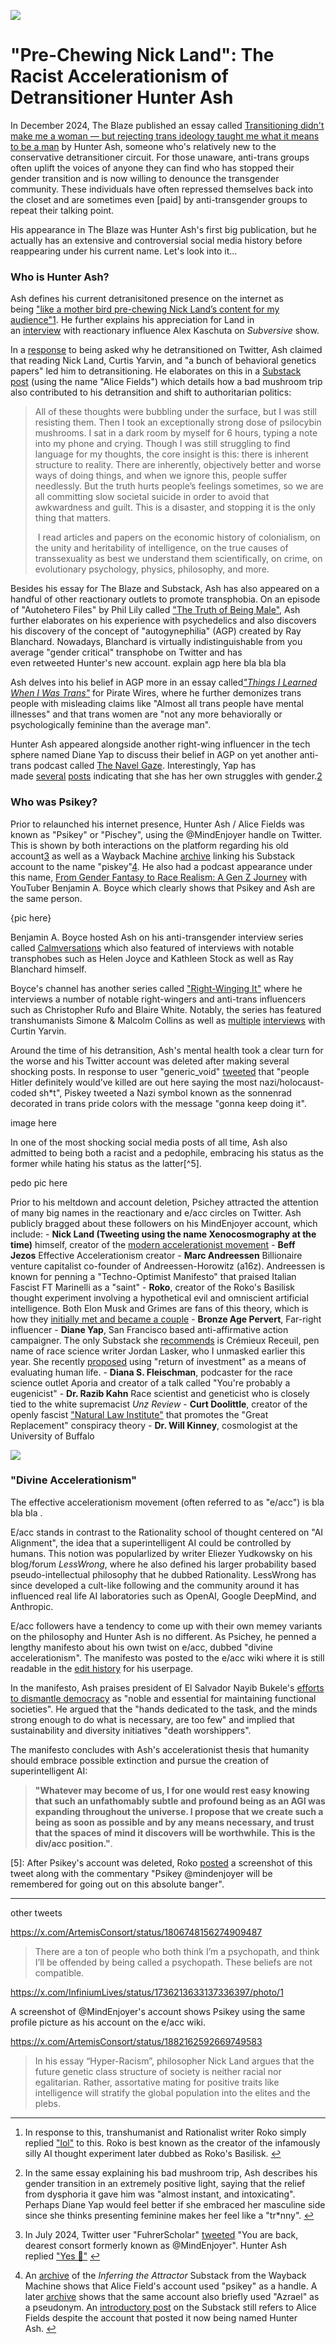 ![](../images/hunter-ash-psikey/psikey-mindenjoyer-hunter-ash-cover.png)

# "Pre-Chewing Nick Land": The Racist Accelerationism of Detransitioner Hunter Ash

In December 2024, The Blaze published an essay called [Transitioning didn't make me a woman — but rejecting trans ideology taught me what it means to be a man](https://www.theblaze.com/align/transitioning-didnt-make-me-a-woman-but-rejecting-trans-ideology-taught-me-what-it-means-to-be-a-man) by Hunter Ash, someone who's relatively new to the conservative detransitioner circuit. For those unaware, anti-trans groups often uplift the voices of anyone they can find who has stopped their gender transition and is now willing to denounce the transgender community. These individuals have often repressed themselves back into the closet and are sometimes even [paid] by anti-transgender groups to repeat their talking point.

His appearance in The Blaze was Hunter Ash's first big publication, but he actually has an extensive and controversial social media history before reappearing under his current name. Let's look into it...

### Who is Hunter Ash?

Ash defines his current detranisitoned presence on the internet as being ["like a mother bird pre-chewing Nick Land’s content for my audience"](https://x.com/ArtemisConsort/status/1849290159985959380)[1](#fn1). He further explains his appreciation for Land in an [interview](https://www.youtube.com/watch?v=fTy-NdWW7NY) with reactionary influence Alex Kaschuta on _Subversive_ show.

In a [response](https://x.com/ArtemisConsort/status/1876762411576758769) to being asked why he detransitioned on Twitter, Ash claimed that reading Nick Land, Curtis Yarvin, and "a bunch of behavioral genetics papers" led him to detransitioning. He elaborates on this in a [Substack post](https://inferringtheattractor.substack.com/p/5-who-i-am-and-why) (using the name "Alice Fields") which details how a bad mushroom trip also contributed to his detransition and shift to authoritarian politics:

> All of these thoughts were bubbling under the surface, but I was still resisting them. Then I took an exceptionally strong dose of psilocybin mushrooms. I sat in a dark room by myself for 6 hours, typing a note into my phone and crying. Though I was still struggling to find language for my thoughts, the core insight is this: there is inherent structure to reality. There are inherently, objectively better and worse ways of doing things, and when we ignore this, people suffer needlessly. But the truth hurts people’s feelings sometimes, so we are all committing slow societal suicide in order to avoid that awkwardness and guilt. This is a disaster, and stopping it is the only thing that matters.
> 
>  I read articles and papers on the economic history of colonialism, on the unity and heritability of intelligence, on the true causes of transsexuality as best we understand them scientifically, on crime, on evolutionary psychology, physics, philosophy, and more.

Besides his essay for The Blaze and Substack, Ash has also appeared on a handful of other reactionary outlets to promote transphobia. On an episode of "Autohetero Files" by Phil Lily called ["The Truth of Being Male"](https://www.youtube.com/watch?v=lp9XJSivLzg), Ash further elaborates on his experience with psychedelics and also discovers his discovery of the concept of "autogynephilia" (AGP) created by Ray Blanchard. Nowadays, Blanchard is virtually indistinguishable from you average "gender critical" transphobe on Twitter and has even retweeted Hunter's new account. explain agp here bla bla bla

Ash delves into his belief in AGP more in an essay called[_"Things I Learned When I Was Trans"_](https://www.piratewires.com/p/things-i-learned-when-i-was-trans) for Pirate Wires, where he further demonizes trans people with misleading claims like "Almost all trans people have mental illnesses" and that trans women are "not any more behaviorally or psychologically feminine than the average man". 

Hunter Ash appeared alongside another right-wing influencer in the tech sphere named Diane Yap to discuss their belief in AGP on yet another anti-trans podcast called [The Navel Gaze](https://www.navelgays.com/p/episode-21-the-men-who-want-to-be). Interestingly, Yap has made [several](https://dianey.substack.com/p/the-trans-debate) [posts](https://x.com/RealDianeYap/status/1906886588606329116) indicating that she has her own struggles with gender.[2](#fn2)

### Who was Psikey?

Prior to relaunched his internet presence, Hunter Ash / Alice Fields was known as "Psikey" or "Pischey", using the @MindEnjoyer handle on Twitter. This is shown by both interactions on the platform regarding his old account[3](#fn3) as well as a Wayback Machine [archive](https://web.archive.org/web/20231201152951/https://inferringtheattractor.substack.com/) linking his Substack account to the name "piskey"[4](#fn4). He also had a podcast appearance under this name, [From Gender Fantasy to Race Realism: A Gen Z Journey](https://www.youtube.com/watch?v=CIB-M2Zt5G0) with YouTuber Benjamin A. Boyce which clearly shows that Psikey and Ash are the same person.

{pic here}

Benjamin A. Boyce hosted Ash on his anti-transgender interview series called [Calmversations](https://www.youtube.com/watch?v=8LckyQ5ew3c&list=PLRdayXEOwuMH3f0pmZqVQUU62rgJIzvt9) which also featured of interviews with notable transphobes such as Helen Joyce and Kathleen Stock as well as Ray Blanchard himself. 

Boyce's channel has another series called ["Right-Winging It"](https://www.youtube.com/watch?v=NalyGiMBPVs&list=PLRdayXEOwuMEigoyVC1yxJvRmIGUTdGDA) where he interviews a number of notable right-wingers and anti-trans influencers such as Christopher Rufo and Blaire White. Notably, the series has featured transhumanists Simone & Malcolm Collins as well as [multiple](https://www.youtube.com/watch?v=6Z6AyddEveU) [interviews](https://www.youtube.com/watch?v=6Z6AyddEveU) with Curtin Yarvin.

Around the time of his detransition, Ash's mental health took a clear turn for the worse and his Twitter account was deleted after making several shocking posts. In response to user "generic_void" [tweeted](https://x.com/generic_void/status/1789506962763444328) that "people Hitler definitely would’ve killed are out here saying the most nazi/holocaust-coded sh*t", Piskey tweeted a Nazi symbol known as the sonnenrad decorated in trans pride colors with the message "gonna keep doing it".

image here

In one of the most shocking social media posts of all time, Ash also admitted to being both a racist and a pedophile, embracing his status as the former while hating his status as the latter[^5].

pedo pic here

Prior to his meltdown and account deletion, Psichey attracted the attention of many big names in the reactionary and e/acc circles on Twitter. Ash publicly bragged about these followers on his MindEnjoyer account, which include: - **Nick Land (Tweeting using the name Xenocosmography at the time)** himself, creator of the [modern accelerationist movement](https://www.theguardian.com/world/2017/may/11/accelerationism-how-a-fringe-philosophy-predicted-the-future-we-live-in) - **Beff Jezos** Effective Accelerationism creator - **Marc Andreessen** Billionaire venture capitalist co-founder of Andreessen-Horowitz (a16z). Andreessen is known for penning a "Techno-Optimist Manifesto" that praised Italian Fascist FT Marinelli as a "saint" - **Roko**, creator of the Roko's Basilisk thought experiment involving a hypothetical evil and omniscient artificial intelligence. Both Elon Musk and Grimes are fans of this theory, which is how they [initially met and became a couple](https://www.vice.com/en/article/what-is-rokos-basilisk-elon-musk-grimes/) - **Bronze Age Pervert**, Far-right influencer - **Diane Yap**, San Francisco based anti-affirmative action campaigner. The only Substack she [recommends](https://dianey.substack.com/recommendations) is Crémieux Receuil, pen name of race science writer Jordan Lasker, who I unmasked earlier this year. She recently [proposed](https://dianey.substack.com/p/the-value-of-human-life) using "return of investment" as a means of evaluating human life. - **Diana S. Fleischman**, podcaster for the race science outlet Aporia and creator of a talk called "You're probably a eugenicist" - **Dr. Razib Kahn** Race scientist and geneticist who is closely tied to the white supremacist _Unz Review_ - **Curt Doolittle**, creator of the openly fascist ["Natural Law Institute"](https://naturallawinstitute.com/) that promotes the "Great Replacement" conspiracy theory - **Dr. Will Kinney**, cosmologist at the University of Buffalo

![](../images/hunter-ash-psikey/mindenjoyer-followers.png)

### "Divine Accelerationism"

The effective accelerationism movement (often referred to as "e/acc") is bla bla bla . 

E/acc stands in contrast to the Rationality school of thought centered on "AI Alignment", the idea that a superintelligent AI could be controlled by humans. This notion was popularlized by writer Eliezer Yudkowsky on his blog/forum _LessWrong_, where he also defined his larger probability based pseudo-intellectual philosophy that he dubbed Rationality. LessWrong has since developed a cult-like following and the community around it has influenced real life AI laboratories such as OpenAI, Google DeepMind, and Anthropic.

E/acc followers have a tendency to come up with their own memey variants on the philosophy and Hunter Ash is no different. As Psichey, he penned a lengthy manifesto about his own twist on e/acc, dubbed "divine accelerationism". The manifesto was posted to the e/acc wiki where it is still readable in the [edit history](https://www.eaccwiki.com/index.php?title=Div/acc&oldid=9464) for his userpage.

In the manifesto, Ash praises president of El Salvador Nayib Bukele's [efforts to dismantle democracy](https://www.economist.com/the-americas/2023/07/20/nayib-bukele-shows-how-to-dismantle-a-democracy-and-stay-popular) as "noble and essential for maintaining functional societies". He argued that the "hands dedicated to the task, and the minds strong enough to do what is necessary, are too few" and implied that sustainability and diversity initiatives "death worshippers".

The manifesto concludes with Ash's accelerationist thesis that humanity should embrace possible extinction and pursue the creation of superintelligent AI:

> **"Whatever may become of us, I for one would rest easy knowing that such an unfathomably subtle and profound being as an AGI was expanding throughout the universe. I propose that we create such a being as soon as possible and by any means necessary, and trust that the spaces of mind it discovers will be worthwhile. This is the div/acc position."**.

[5]: After Psikey's account was deleted, Roko [posted](https://x.com/RokoMijic/status/1795202810968957013) a screenshot of this tweet along with the commentary "Psikey @mindenjoyer will be remembered for going out on this absolute banger".

---

other tweets 

https://x.com/ArtemisConsort/status/1806748156274909487

> There are a ton of people who both think I’m a psychopath, and think I’ll be offended by being called a psychopath. These beliefs are not compatible.

https://x.com/InfiniumLives/status/1736213633137336397/photo/1

A screenshot of @MindEnjoyer's account shows Psikey using the same profile picture as his account on the e/acc wiki.

https://x.com/ArtemisConsort/status/1882162592669749583

> In his essay “Hyper-Racism”, philosopher Nick Land argues that the future genetic class structure of society is neither racial nor egalitarian. Rather, assortative mating for positive traits like intelligence will stratify the global population into the elites and the plebs.

---

1. In response to this, transhumanist and Rationalist writer Roko simply replied ["lol"](https://x.com/RokoMijic/status/1849294554396024903) to this. Roko is best known as the creator of the infamously silly AI thought experiment later dubbed as Roko's Basilisk. [↩](#fnref1)
    
2. In the same essay explaining his bad mushroom trip, Ash describes his gender transition in an extremely positive light, saying that the relief from dysphoria it gave him was "almost instant, and intoxicating". Perhaps Diane Yap would feel better if she embraced her masculine side since she thinks presenting feminine makes her feel like a "tr*nny". [↩](#fnref2)
    
3. In July 2024, Twitter user "FuhrerScholar" [tweeted](https://x.com/ArtemisConsort/status/1814659976847032592) "You are back, dearest consort formerly known as @MindEnjoyer". Hunter Ash replied ["Yes 🥰"](https://x.com/ArtemisConsort/status/1814659976847032592) [↩](#fnref3)
    
4. An [archive](https://web.archive.org/web/20231201152951/https://inferringtheattractor.substack.com/) of the _Inferring the Attractor_ Substack from the Wayback Machine shows that Alice Field's account used "psikey" as a handle. A later [archive](https://web.archive.org/web/20240905235642/https://inferringtheattractor.substack.com/) shows that the same account also briefly used "Azrael" as a pseudonym. An [introductory post](https://inferringtheattractor.substack.com/p/5-who-i-am-and-why) on the Substack still refers to Alice Fields despite the account that posted it now being named Hunter Ash. [↩](#fnref4)